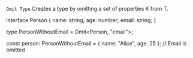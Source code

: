 `Omit Type`
Creates a type by omitting a set of properties K from T.

interface Person {
  name: string;
  age: number;
  email: string;
}

type PersonWithoutEmail = Omit<Person, "email">;

const person: PersonWithoutEmail = { name: "Alice", age: 25 }; // Email is omitted

